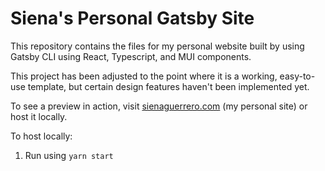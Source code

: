 # Siena's Personal Gatsby Site

This repository contains the files for my personal website built by using Gatsby CLI using React, Typescript, and MUI components.

This project has been adjusted to the point where it is a working, easy-to-use template, but certain design features haven't been implemented yet.

To see a preview in action, visit [sienaguerrero.com](http://www.sienaguerrero.com) (my personal site) or host it locally.

To host locally:

1. Run using `yarn start`
